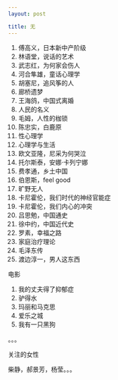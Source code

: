 ```yaml
---
layout: post

title: 无
---
```


1. 傅高义，日本新中产阶级
2. 林语堂，说话的艺术
3. 武志红，为何家会伤人
4. 河合隼雄，童话心理学
5. 胡塞尼，追风筝的人
6. 廊桥遗梦
7. 王海鸽，中国式离婚
8. 人民的名义
9. 毛姆，人性的枷锁
10. 陈忠实，白鹿原
11. 性心理学
12. 心理学与生活
13. 欧文亚隆，尼采为何哭泣
14. 托尔斯泰，安娜·卡列宁娜
15. 费孝通，乡土中国
16. 伯恩斯，feel good
17. 旷野无人
18. 卡尼霍伦，我们时代的神经官能症
19. 卡尼霍伦，我们内心的冲突
20. 吕思勉，中国通史
21. 徐中约，中国近代史
22. 罗素，幸福之路
23. 家庭治疗理论
24. 毛泽东传
25. 渡边淳一，男人这东西



电影

1. 我的丈夫得了抑郁症
2. 驴得水
3. 玛丽和马克思
4. 爱乐之城
5. 我有一只黑狗

。。。

关注的女性

柴静，郝景芳，杨莹。。。
